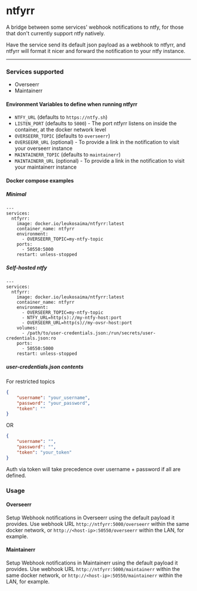 # ntfyrr

A bridge between some services' webhook notifications to ntfy, for those that don't currently support ntfy natively.

Have the service send its default json payload as a webhook to ntfyrr, and ntfyrr will format it nicer and forward the notification to your ntfy instance.

---

### Services supported

- Overseerr
- Maintainerr

#### Environment Variables to define when running ntfyrr

- `NTFY_URL` (defaults to `https://ntfy.sh`)
- `LISTEN_PORT` (defaults to `5000`) - The port ntfyrr listens on inside the container, at the docker network level
- `OVERSEERR_TOPIC` (defaults to `overseerr`)
- `OVERSEERR_URL` (optional) - To provide a link in the notification to visit your overseerr instance 
- `MAINTAINERR_TOPIC` (defaults to `maintainerr`)
- `MAINTAINERR_URL` (optional) - To provide a link in the notification to visit your maintainerr instance 

#### Docker compose examples

##### Minimal

``` docker
---
services:
  ntfyrr:
    image: docker.io/leukosaima/ntfyrr:latest
    container_name: ntfyrr
    environment:
      - OVERSEERR_TOPIC=my-ntfy-topic
    ports:
      - 50550:5000
    restart: unless-stopped
```

##### Self-hosted ntfy

``` docker
---
services:
  ntfyrr:
    image: docker.io/leukosaima/ntfyrr:latest
    container_name: ntfyrr
    environment:
      - OVERSEERR_TOPIC=my-ntfy-topic
      - NTFY_URL=http(s)://my-ntfy-host:port
      - OVERSEERR_URL=http(s)//my-ovsr-host:port
    volumes:
      - /path/to/user-credentials.json:/run/secrets/user-credentials.json:ro
    ports:
      - 50550:5000
    restart: unless-stopped
```

##### user-credentials.json contents

For restricted topics
``` json 
{
    "username": "your_username",
    "password": "your_password",
    "token": ""
}
```
OR
``` json 
{
    "username": "",
    "password": "",
    "token": "your_token"
}
```
Auth via token will take precedence over username + password if all are defined.

### Usage

#### Overseerr

Setup Webhook notifications in Overseerr using the default payload it provides. Use webhook URL `http://ntfyrr:5000/overseerr` within the same docker network, or `http://<host-ip>:50550/overseerr` within the LAN, for example.

#### Maintainerr

Setup Webhook notifications in Maintainerr using the default payload it provides. Use webhook URL `http://ntfyrr:5000/maintainerr` within the same docker network, or `http://<host-ip>:50550/maintainerr` within the LAN, for example.